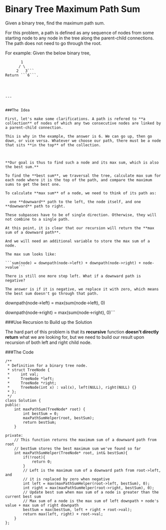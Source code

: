 # Binary Tree Maximum Path Sum

Given a binary tree, find the maximum path sum.

For this problem, a path is defined as any sequence of nodes from some starting node to any node in the tree along the parent-child connections. The path does not need to go through the root.

For example:
Given the below binary tree,

```
       1
      / \
     2   3```
Return ```6```.




---


###The Idea

First, let's make some clarifications. A path is refered to **a collection** of nodes of which any two consecutive nodes are linked by a parent-child connection. 

This is why in the example, the answer is 6. We can go up, then go down, or vice versa. Whatever we choose our path, there must be a node that sits **in the top** of the collection.



**Our goal is thus to find such a node and its max sum, which is also the best sum.**

To find the **best sum**, we traversal the tree, calculate max sum for each node where it is the top of the path, and compare the maximum sums to get the best one.

To calculate **max sum** of a node, we need to think of its path as:  

  one **downward** path to the left, the node itself, and one **downward** path to right.
  
These subpasses have to be of single direction. Otherwise, they will not combine to a single path.

At this point, it is clear that our recursion will return the **max sum of a downward path**.

And we will need an additional variable to store the max sum of a node.

The max sum looks like:

```sum(node) = downpath(node->left) + downpath(node->right) + node->value``` 

There is still one more step left. What if a downward path is negative? 

The answer is if it is negative, we replace it with zero, which means the best sum doesn't go through that path.

```
downpath(node->left) = max(sum(node->left), 0)

downpath(node->right) = max(sum(node->right), 0)```

###Use Recursion to Build up the Solution

The hard part of this problem is that its **recursive** function **doesn't directly return** what we are looking for, but we need to build our result upon recursion of both left and right child node.


###The Code

```
/**
 * Definition for a binary tree node.
 * struct TreeNode {
 *     int val;
 *     TreeNode *left;
 *     TreeNode *right;
 *     TreeNode(int x) : val(x), left(NULL), right(NULL) {}
 * };
 */
class Solution {
public:
    int maxPathSum(TreeNode* root) {
        int bestSum = 0;
        maxPathSumHelper(root, bestSum);
        return bestSum;
    }
    
private:
    // This function returns the maximum sum of a downward path from root
    // bestSum stores the best maximum sum we've found so far
    int maxPathSumHelper(TreeNode* root, int& bestSum){
        if(!root){
            return 0;
        }
        // Left is the maximum sum of a downward path from root->left, and
        // it is replaced by zero when negative
        int left = max(maxPathSumHelper(root->left, bestSum), 0);
        int right = max(maxPathSumHelper(root->right, bestSum), 0);
        // Update best sum when max sum of a node is greater than the current best sum
        // Max sum of a node is the max sum of left downpath + node's value + max sum of right downpath
        bestSum = max(bestSum, left + right + root->val);
        return max(left, right) + root->val;
    }
};
```